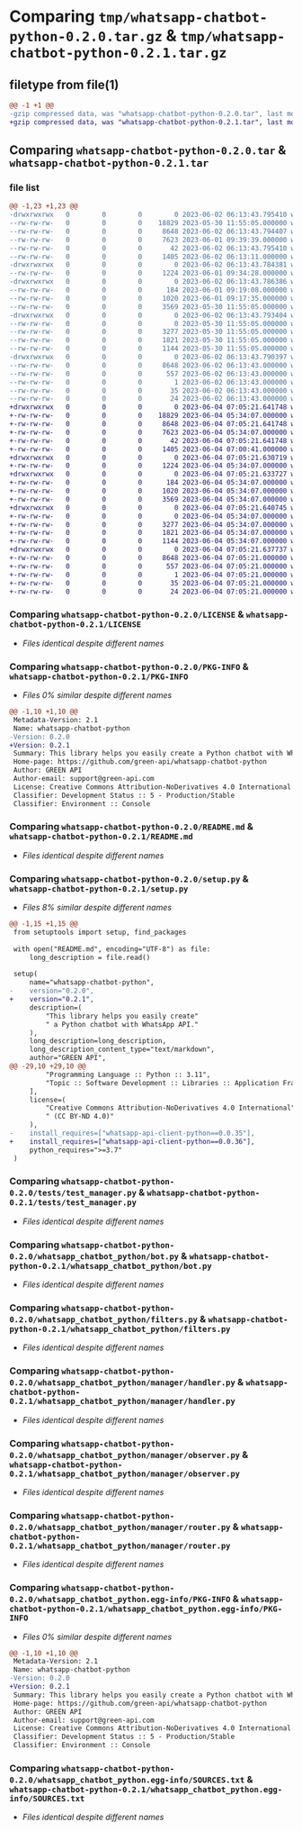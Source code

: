 # Comparing `tmp/whatsapp-chatbot-python-0.2.0.tar.gz` & `tmp/whatsapp-chatbot-python-0.2.1.tar.gz`

## filetype from file(1)

```diff
@@ -1 +1 @@
-gzip compressed data, was "whatsapp-chatbot-python-0.2.0.tar", last modified: Fri Jun  2 06:13:43 2023, max compression
+gzip compressed data, was "whatsapp-chatbot-python-0.2.1.tar", last modified: Sun Jun  4 07:05:21 2023, max compression
```

## Comparing `whatsapp-chatbot-python-0.2.0.tar` & `whatsapp-chatbot-python-0.2.1.tar`

### file list

```diff
@@ -1,23 +1,23 @@
-drwxrwxrwx   0        0        0        0 2023-06-02 06:13:43.795410 whatsapp-chatbot-python-0.2.0/
--rw-rw-rw-   0        0        0    18829 2023-05-30 11:55:05.000000 whatsapp-chatbot-python-0.2.0/LICENSE
--rw-rw-rw-   0        0        0     8648 2023-06-02 06:13:43.794407 whatsapp-chatbot-python-0.2.0/PKG-INFO
--rw-rw-rw-   0        0        0     7623 2023-06-01 09:39:39.000000 whatsapp-chatbot-python-0.2.0/README.md
--rw-rw-rw-   0        0        0       42 2023-06-02 06:13:43.795410 whatsapp-chatbot-python-0.2.0/setup.cfg
--rw-rw-rw-   0        0        0     1405 2023-06-02 06:13:11.000000 whatsapp-chatbot-python-0.2.0/setup.py
-drwxrwxrwx   0        0        0        0 2023-06-02 06:13:43.784381 whatsapp-chatbot-python-0.2.0/tests/
--rw-rw-rw-   0        0        0     1224 2023-06-01 09:34:28.000000 whatsapp-chatbot-python-0.2.0/tests/test_manager.py
-drwxrwxrwx   0        0        0        0 2023-06-02 06:13:43.786386 whatsapp-chatbot-python-0.2.0/whatsapp_chatbot_python/
--rw-rw-rw-   0        0        0      184 2023-06-01 09:19:08.000000 whatsapp-chatbot-python-0.2.0/whatsapp_chatbot_python/__init__.py
--rw-rw-rw-   0        0        0     1020 2023-06-01 09:17:35.000000 whatsapp-chatbot-python-0.2.0/whatsapp_chatbot_python/bot.py
--rw-rw-rw-   0        0        0     3569 2023-05-30 11:55:05.000000 whatsapp-chatbot-python-0.2.0/whatsapp_chatbot_python/filters.py
-drwxrwxrwx   0        0        0        0 2023-06-02 06:13:43.793404 whatsapp-chatbot-python-0.2.0/whatsapp_chatbot_python/manager/
--rw-rw-rw-   0        0        0        0 2023-05-30 11:55:05.000000 whatsapp-chatbot-python-0.2.0/whatsapp_chatbot_python/manager/__init__.py
--rw-rw-rw-   0        0        0     3277 2023-05-30 11:55:05.000000 whatsapp-chatbot-python-0.2.0/whatsapp_chatbot_python/manager/handler.py
--rw-rw-rw-   0        0        0     1821 2023-05-30 11:55:05.000000 whatsapp-chatbot-python-0.2.0/whatsapp_chatbot_python/manager/observer.py
--rw-rw-rw-   0        0        0     1144 2023-05-30 11:55:05.000000 whatsapp-chatbot-python-0.2.0/whatsapp_chatbot_python/manager/router.py
-drwxrwxrwx   0        0        0        0 2023-06-02 06:13:43.790397 whatsapp-chatbot-python-0.2.0/whatsapp_chatbot_python.egg-info/
--rw-rw-rw-   0        0        0     8648 2023-06-02 06:13:43.000000 whatsapp-chatbot-python-0.2.0/whatsapp_chatbot_python.egg-info/PKG-INFO
--rw-rw-rw-   0        0        0      557 2023-06-02 06:13:43.000000 whatsapp-chatbot-python-0.2.0/whatsapp_chatbot_python.egg-info/SOURCES.txt
--rw-rw-rw-   0        0        0        1 2023-06-02 06:13:43.000000 whatsapp-chatbot-python-0.2.0/whatsapp_chatbot_python.egg-info/dependency_links.txt
--rw-rw-rw-   0        0        0       35 2023-06-02 06:13:43.000000 whatsapp-chatbot-python-0.2.0/whatsapp_chatbot_python.egg-info/requires.txt
--rw-rw-rw-   0        0        0       24 2023-06-02 06:13:43.000000 whatsapp-chatbot-python-0.2.0/whatsapp_chatbot_python.egg-info/top_level.txt
+drwxrwxrwx   0        0        0        0 2023-06-04 07:05:21.641748 whatsapp-chatbot-python-0.2.1/
+-rw-rw-rw-   0        0        0    18829 2023-06-04 05:34:07.000000 whatsapp-chatbot-python-0.2.1/LICENSE
+-rw-rw-rw-   0        0        0     8648 2023-06-04 07:05:21.641748 whatsapp-chatbot-python-0.2.1/PKG-INFO
+-rw-rw-rw-   0        0        0     7623 2023-06-04 05:34:07.000000 whatsapp-chatbot-python-0.2.1/README.md
+-rw-rw-rw-   0        0        0       42 2023-06-04 07:05:21.641748 whatsapp-chatbot-python-0.2.1/setup.cfg
+-rw-rw-rw-   0        0        0     1405 2023-06-04 07:00:41.000000 whatsapp-chatbot-python-0.2.1/setup.py
+drwxrwxrwx   0        0        0        0 2023-06-04 07:05:21.630719 whatsapp-chatbot-python-0.2.1/tests/
+-rw-rw-rw-   0        0        0     1224 2023-06-04 05:34:07.000000 whatsapp-chatbot-python-0.2.1/tests/test_manager.py
+drwxrwxrwx   0        0        0        0 2023-06-04 07:05:21.633727 whatsapp-chatbot-python-0.2.1/whatsapp_chatbot_python/
+-rw-rw-rw-   0        0        0      184 2023-06-04 05:34:07.000000 whatsapp-chatbot-python-0.2.1/whatsapp_chatbot_python/__init__.py
+-rw-rw-rw-   0        0        0     1020 2023-06-04 05:34:07.000000 whatsapp-chatbot-python-0.2.1/whatsapp_chatbot_python/bot.py
+-rw-rw-rw-   0        0        0     3569 2023-06-04 05:34:07.000000 whatsapp-chatbot-python-0.2.1/whatsapp_chatbot_python/filters.py
+drwxrwxrwx   0        0        0        0 2023-06-04 07:05:21.640745 whatsapp-chatbot-python-0.2.1/whatsapp_chatbot_python/manager/
+-rw-rw-rw-   0        0        0        0 2023-06-04 05:34:07.000000 whatsapp-chatbot-python-0.2.1/whatsapp_chatbot_python/manager/__init__.py
+-rw-rw-rw-   0        0        0     3277 2023-06-04 05:34:07.000000 whatsapp-chatbot-python-0.2.1/whatsapp_chatbot_python/manager/handler.py
+-rw-rw-rw-   0        0        0     1821 2023-06-04 05:34:07.000000 whatsapp-chatbot-python-0.2.1/whatsapp_chatbot_python/manager/observer.py
+-rw-rw-rw-   0        0        0     1144 2023-06-04 05:34:07.000000 whatsapp-chatbot-python-0.2.1/whatsapp_chatbot_python/manager/router.py
+drwxrwxrwx   0        0        0        0 2023-06-04 07:05:21.637737 whatsapp-chatbot-python-0.2.1/whatsapp_chatbot_python.egg-info/
+-rw-rw-rw-   0        0        0     8648 2023-06-04 07:05:21.000000 whatsapp-chatbot-python-0.2.1/whatsapp_chatbot_python.egg-info/PKG-INFO
+-rw-rw-rw-   0        0        0      557 2023-06-04 07:05:21.000000 whatsapp-chatbot-python-0.2.1/whatsapp_chatbot_python.egg-info/SOURCES.txt
+-rw-rw-rw-   0        0        0        1 2023-06-04 07:05:21.000000 whatsapp-chatbot-python-0.2.1/whatsapp_chatbot_python.egg-info/dependency_links.txt
+-rw-rw-rw-   0        0        0       35 2023-06-04 07:05:21.000000 whatsapp-chatbot-python-0.2.1/whatsapp_chatbot_python.egg-info/requires.txt
+-rw-rw-rw-   0        0        0       24 2023-06-04 07:05:21.000000 whatsapp-chatbot-python-0.2.1/whatsapp_chatbot_python.egg-info/top_level.txt
```

### Comparing `whatsapp-chatbot-python-0.2.0/LICENSE` & `whatsapp-chatbot-python-0.2.1/LICENSE`

 * *Files identical despite different names*

### Comparing `whatsapp-chatbot-python-0.2.0/PKG-INFO` & `whatsapp-chatbot-python-0.2.1/PKG-INFO`

 * *Files 0% similar despite different names*

```diff
@@ -1,10 +1,10 @@
 Metadata-Version: 2.1
 Name: whatsapp-chatbot-python
-Version: 0.2.0
+Version: 0.2.1
 Summary: This library helps you easily create a Python chatbot with WhatsApp API.
 Home-page: https://github.com/green-api/whatsapp-chatbot-python
 Author: GREEN API
 Author-email: support@green-api.com
 License: Creative Commons Attribution-NoDerivatives 4.0 International (CC BY-ND 4.0)
 Classifier: Development Status :: 5 - Production/Stable
 Classifier: Environment :: Console
```

### Comparing `whatsapp-chatbot-python-0.2.0/README.md` & `whatsapp-chatbot-python-0.2.1/README.md`

 * *Files identical despite different names*

### Comparing `whatsapp-chatbot-python-0.2.0/setup.py` & `whatsapp-chatbot-python-0.2.1/setup.py`

 * *Files 8% similar despite different names*

```diff
@@ -1,15 +1,15 @@
 from setuptools import setup, find_packages
 
 with open("README.md", encoding="UTF-8") as file:
     long_description = file.read()
 
 setup(
     name="whatsapp-chatbot-python",
-    version="0.2.0",
+    version="0.2.1",
     description=(
         "This library helps you easily create"
         " a Python chatbot with WhatsApp API."
     ),
     long_description=long_description,
     long_description_content_type="text/markdown",
     author="GREEN API",
@@ -29,10 +29,10 @@
         "Programming Language :: Python :: 3.11",
         "Topic :: Software Development :: Libraries :: Application Frameworks"
     ],
     license=(
         "Creative Commons Attribution-NoDerivatives 4.0 International"
         " (CC BY-ND 4.0)"
     ),
-    install_requires=["whatsapp-api-client-python==0.0.35"],
+    install_requires=["whatsapp-api-client-python==0.0.36"],
     python_requires=">=3.7"
 )
```

### Comparing `whatsapp-chatbot-python-0.2.0/tests/test_manager.py` & `whatsapp-chatbot-python-0.2.1/tests/test_manager.py`

 * *Files identical despite different names*

### Comparing `whatsapp-chatbot-python-0.2.0/whatsapp_chatbot_python/bot.py` & `whatsapp-chatbot-python-0.2.1/whatsapp_chatbot_python/bot.py`

 * *Files identical despite different names*

### Comparing `whatsapp-chatbot-python-0.2.0/whatsapp_chatbot_python/filters.py` & `whatsapp-chatbot-python-0.2.1/whatsapp_chatbot_python/filters.py`

 * *Files identical despite different names*

### Comparing `whatsapp-chatbot-python-0.2.0/whatsapp_chatbot_python/manager/handler.py` & `whatsapp-chatbot-python-0.2.1/whatsapp_chatbot_python/manager/handler.py`

 * *Files identical despite different names*

### Comparing `whatsapp-chatbot-python-0.2.0/whatsapp_chatbot_python/manager/observer.py` & `whatsapp-chatbot-python-0.2.1/whatsapp_chatbot_python/manager/observer.py`

 * *Files identical despite different names*

### Comparing `whatsapp-chatbot-python-0.2.0/whatsapp_chatbot_python/manager/router.py` & `whatsapp-chatbot-python-0.2.1/whatsapp_chatbot_python/manager/router.py`

 * *Files identical despite different names*

### Comparing `whatsapp-chatbot-python-0.2.0/whatsapp_chatbot_python.egg-info/PKG-INFO` & `whatsapp-chatbot-python-0.2.1/whatsapp_chatbot_python.egg-info/PKG-INFO`

 * *Files 0% similar despite different names*

```diff
@@ -1,10 +1,10 @@
 Metadata-Version: 2.1
 Name: whatsapp-chatbot-python
-Version: 0.2.0
+Version: 0.2.1
 Summary: This library helps you easily create a Python chatbot with WhatsApp API.
 Home-page: https://github.com/green-api/whatsapp-chatbot-python
 Author: GREEN API
 Author-email: support@green-api.com
 License: Creative Commons Attribution-NoDerivatives 4.0 International (CC BY-ND 4.0)
 Classifier: Development Status :: 5 - Production/Stable
 Classifier: Environment :: Console
```

### Comparing `whatsapp-chatbot-python-0.2.0/whatsapp_chatbot_python.egg-info/SOURCES.txt` & `whatsapp-chatbot-python-0.2.1/whatsapp_chatbot_python.egg-info/SOURCES.txt`

 * *Files identical despite different names*

